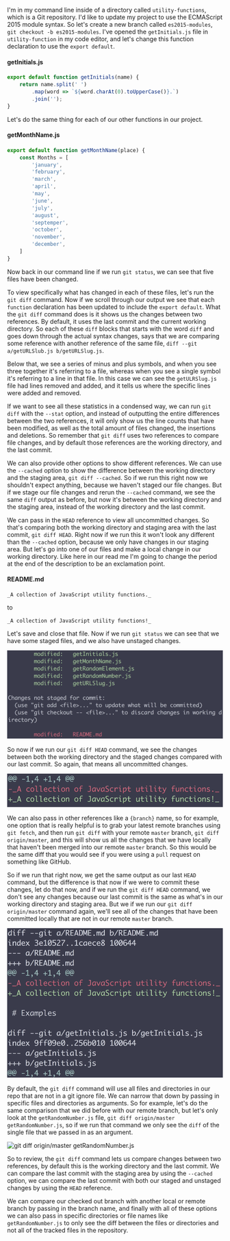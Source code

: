 I'm in my command line inside of a directory called `utility-functions`, which is a Git repository. I'd like to update my project to use the ECMAScript 2015 module syntax. So let's create a new branch called `es2015-modules`, `git checkout -b es2015-modules`. I've opened the `getInitials.js` file in `utility-function` in my code editor, and let's change this function declaration to use the `export default`. 

#### getInitials.js
```javascript
export default function getInitials(name) {
    return name.split(' ')
        .map(word => `${word.charAt(0).toUpperCase()}.`)
        .join('');
}
```

Let's do the same thing for each of our other functions in our project. 

#### getMonthName.js
```javascript
export default function getMonthName(place) {
    const Months = [
        'january',
        'february',
        'march',
        'april',
        'may',
        'june',
        'july',
        'august',
        'septemper',
        'october',
        'november',
        'december',
    ]
}
```

Now back in our command line if we run `git status`, we can see that five files have been changed.

To view specifically what has changed in each of these files, let's run the `git diff` command. Now if we scroll through our output we see that each `function` declaration has been updated to include the `export default`. What the `git diff` command does is it shows us the changes between two references. By default, it uses the last commit and the current working directory. So each of these `diff` blocks that starts with the word `diff` and goes down through the actual syntax changes, says that we are comparing some reference with another reference of the same file, `diff --git a/getURLSlub.js b/getURLSlug.js`.

Below that, we see a series of minus and plus symbols, and when you see three together it's referring to a file, whereas when you see a single symbol it's referring to a line in that file. In this case we can see the `getULRSlug.js` file had lines removed and added, and it tells us where the specific lines were added and removed.

If we want to see all these statistics in a condensed way, we can run `git diff` with the `--stat` option, and instead of outputting the entire differences between the two references, it will only show us the line counts that have been modified, as well as the total amount of files changed, the insertions and deletions. So remember that `git diff` uses two references to compare file changes, and by default those references are the working directory, and the last commit.

We can also provide other options to show different references. We can use the `--cached` option to show the difference between the working directory and the staging area, `git diff --cached`. So if we run this right now we shouldn't expect anything, because we haven't staged our file changes. But if we stage our file changes and rerun the `--cached` command, we see the same `diff` output as before, but now it's between the working directory and the staging area, instead of the working directory and the last commit.

We can pass in the `HEAD` reference to view all uncommitted changes. So that's comparing both the working directory and staging area with the last commit, `git diff HEAD`. Right now if we run this it won't look any different than the `--cached` option, because we only have changes in our staging area. But let's go into one of our files and make a local change in our working directory. Like here in our read me I'm going to change the period at the end of the description to be an exclamation point.

#### README.md
```
_A collection of JavaScript utility functions._ 
``` 
to
```
_A collection of JavaScript utility functions!_ 
```

Let's save and close that file. Now if we run `git status` we can see that we have some staged files, and we also have unstaged changes. 

![Some staged and unstaged files](../images/tools-practical-git-compare-file-changes-with-git-diff-staged-and-unstaged-files.png)

So now if we run our `git diff HEAD` command, we see the changes between both the working directory and the staged changes compared with our last commit. So again, that means all uncommitted changes.

![git diff head](../images/tools-practical-git-compare-file-changes-with-git-diff-git-diff-HEAD.png)

We can also pass in other references like a `{branch}` name, so for example, one option that is really helpful is to grab your latest remote branches using `git fetch`, and then run `git diff` with your remote `master` branch, `git diff origin/master`, and this will show us all the changes that we have locally that haven't been merged into our remote `master` branch. So this would be the same diff that you would see if you were using a `pull` request on something like GitHub.

So if we run that right now, we get the same output as our last `HEAD` command, but the difference is that now if we were to commit these changes, let do that now, and if we run the `git diff HEAD` command, we don't see any changes because our last commit is the same as what's in our working directory and staging area. But we if we run our `git diff origin/master` command again, we'll see all of the changes that have been committed locally that are not in our remote `master` branch.

![git diff origin/master](../images/tools-practical-git-compare-file-changes-with-git-diff-git-diff-origin-master.png)

By default, the `git diff` command will use all files and directories in our repo that are not in a git ignore file. We can narrow that down by passing in specific files and directories as arguments. So for example, let's do the same comparison that we did before with our remote branch, but let's only look at the `getRandomNumber.js` file, `git diff origin/master getRandomNumber.js`, so if we run that command we only see the `diff` of the single file that we passed in as an argument.

![git diff origin/master getRandomNumber.js](../images/tools-practical-git-compare-file-changes-with-git-diff-origin-master-getRandomNumber)

So to review, the `git diff` command lets us compare changes between two references, by default this is the working directory and the last commit. We can compare the last commit with the staging area by using the `--cached` option, we can compare the last commit with both our staged and unstaged changes by using the `HEAD` reference.

We can compare our checked out branch with another local or remote branch by passing in the branch name, and finally with all of these options we can also pass in specific directories or file names like `getRandomNumber.js` to only see the diff between the files or directories and not all of the tracked files in the repository.